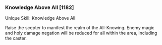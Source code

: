 ### Knowledge Above All [1182]

Unique Skill: Knowledge Above All

Raise the scepter to manifest the realm of the All-Knowing. Enemy magic and holy damage negation will be reduced for all within the area, including the caster.